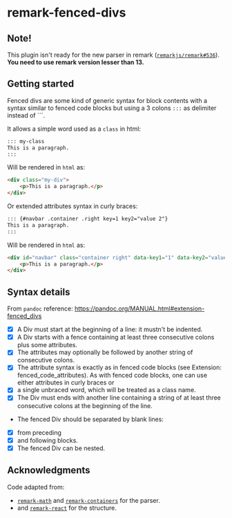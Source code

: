 # remark-fenced-divs

## Note!

This plugin isn't ready for the new parser in remark
([`remarkjs/remark#536`](https://github.com/remarkjs/remark/pull/536)).
**You need to use remark version lesser than 13.**

## Getting started

Fenced divs are some kind of generic syntax for block contents with a syntax
similar to fenced code blocks but using a 3 colons `:::` as delimiter instead of
\`\`\`.

It allows a simple word used as a `class` in html:

```md
::: my-class
This is a paragraph.
:::
```

Will be rendered in `html` as:

```html
<div class="my-div">
    <p>This is a paragraph.</p>
</div>
```

Or extended attributes syntax in curly braces:

```md
::: {#navbar .container .right key=1 key2="value 2"}
This is a paragraph.
:::
```

Will be rendered in `html` as:

```html
<div id="navbar" class="container right" data-key1="1" data-key2="value 2">
    <p>This is a paragraph.</p>
</div>
```

## Syntax details

From `pandoc` reference: <https://pandoc.org/MANUAL.html#extension-fenced_divs>

-   [x] A Div must start at the beginning of a line: it mustn't be indented.
-   [x] A Div starts with a fence containing at least three consecutive colons
    plus some attributes.
-   [x] The attributes may optionally be followed by another string of
    consecutive colons.
-   [x] The attribute syntax is exactly as in fenced code blocks (see Extension:
        fenced_code_attributes). As with fenced code blocks, one can use either
        attributes in curly braces or
-   [x] a single unbraced word, which will be treated as a class name.
-   [x] The Div must ends with another line containing a string of at least
    three consecutive colons at the beginning of the line.
-   The fenced Div should be separated by blank lines:
-   [x] from preceding 
-   [x] and following blocks.
-   [x] The fenced Div can be nested.

## Acknowledgments

Code adapted from:

-   [`remark-math`](https://github.com/Rokt33r/remark-math) and
    [`remark-containers`](https://github.com/Nevenall/remark-containers) for the
    parser.
-   and [`remark-react`](https://github.com/remarkjs/remark-react) for the
    structure.
